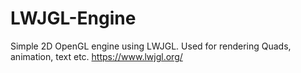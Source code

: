 # LWJGL-Engine
Simple 2D OpenGL engine using LWJGL. Used for rendering Quads, animation, text etc. 
https://www.lwjgl.org/